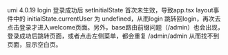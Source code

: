 umi 4.0.19 login 登录成功后 setInitialState 首次未生效，导致app.tsx layout事件中的 initialState.currentUser 为 undefined，从而login 跳转回login，再次去点击登录才进入welcome页面。另外，base路由前缀问题（/admin）也会出现，登录成功后跳转页面，或者点击左侧菜单，都会重复 /admin/admin 从而找不到页面，显示空白页。
